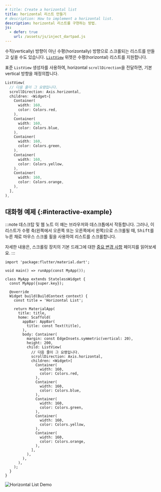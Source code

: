 ```yaml
---
# title: Create a horizontal list
title: horizontal 리스트 만들기
# description: How to implement a horizontal list.
description: horizontal 리스트를 구현하는 방법.
js:
  - defer: true
    url: /assets/js/inject_dartpad.js
---
```


<?code-excerpt path-base="cookbook/lists/horizontal_list"?>

수직(vertically) 방향이 아닌 수평(horizontally) 방향으로 스크롤되는 리스트를 만들고 싶을 수도 있습니다. 
[`ListView`][] 위젯은 수평(horizontal) 리스트를 지원합니다.

표준 `ListView` 생성자를 사용하여, horizontal `scrollDirection`을 전달하면, 기본 vertical 방향을 재정의합니다.

<?code-excerpt "lib/main.dart (ListView)" replace="/^child\: //g"?>
```dart
ListView(
  // 다음 줄이 그 요령입니다.
  scrollDirection: Axis.horizontal,
  children: <Widget>[
    Container(
      width: 160,
      color: Colors.red,
    ),
    Container(
      width: 160,
      color: Colors.blue,
    ),
    Container(
      width: 160,
      color: Colors.green,
    ),
    Container(
      width: 160,
      color: Colors.yellow,
    ),
    Container(
      width: 160,
      color: Colors.orange,
    ),
  ],
),
```

## 대화형 예제 {:#interactive-example}

:::note 데스크탑 및 웹 노트
이 예는 브라우저와 데스크톱에서 작동합니다. 
그러나, 이 리스트가 수평 축(왼쪽에서 오른쪽 또는 오른쪽에서 왼쪽)으로 스크롤될 때, 
<kbd>Shift</kbd>를 누른 채로 마우스 스크롤 휠을 사용하여 리스트를 스크롤합니다.

자세한 내용은, 스크롤링 장치의 기본 드래그에 대한 [중요 변경 사항][breaking change] 페이지를 읽어보세요.
:::

<?code-excerpt "lib/main.dart"?>
```dartpad title="Flutter horizontal list hands-on example in DartPad" run="true"
import 'package:flutter/material.dart';

void main() => runApp(const MyApp());

class MyApp extends StatelessWidget {
  const MyApp({super.key});

  @override
  Widget build(BuildContext context) {
    const title = 'Horizontal List';

    return MaterialApp(
      title: title,
      home: Scaffold(
        appBar: AppBar(
          title: const Text(title),
        ),
        body: Container(
          margin: const EdgeInsets.symmetric(vertical: 20),
          height: 200,
          child: ListView(
            // 다음 줄이 그 요령입니다.
            scrollDirection: Axis.horizontal,
            children: <Widget>[
              Container(
                width: 160,
                color: Colors.red,
              ),
              Container(
                width: 160,
                color: Colors.blue,
              ),
              Container(
                width: 160,
                color: Colors.green,
              ),
              Container(
                width: 160,
                color: Colors.yellow,
              ),
              Container(
                width: 160,
                color: Colors.orange,
              ),
            ],
          ),
        ),
      ),
    );
  }
}
```

<noscript>
  <img src="/assets/images/docs/cookbook/horizontal-list.gif" alt="Horizontal List Demo" class="site-mobile-screenshot" />
</noscript>

[breaking change]: /release/breaking-changes/default-scroll-behavior-drag
[`ListView`]: {{site.api}}/flutter/widgets/ListView-class.html
